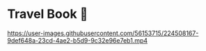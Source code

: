 # Travel Book 🚗



https://user-images.githubusercontent.com/56153715/224508167-9def648a-23cd-4ae2-b5d9-9c32e96e7eb1.mp4


